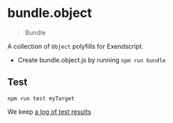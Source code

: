 # bundle.object

> Bundle

A collection of `Object` polyfills for Exendscript.

- Create bundle.object.js by running `npm run bundle`

## Test

    npm run test myTarget

We keep [a log of test results](./test/results_log.md)

